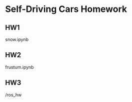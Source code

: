 # Self-Driving Cars Homework  

## HW1  
snow.ipynb  
  
## HW2  
frustum.ipynb  
  
## HW3  
/ros_hw  
